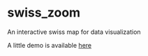 swiss_zoom
==========

An interactive swiss map for data visualization

A little demo is available [here](http://selinerdominik.github.io/swiss_zoom/index.html)
